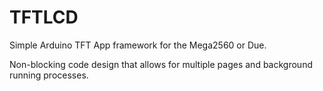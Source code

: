 # TFTLCD
Simple Arduino TFT App framework for the Mega2560 or Due.

Non-blocking code design that allows for multiple pages and background running processes.
